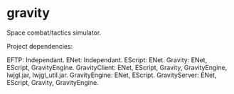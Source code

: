 gravity
=======

Space combat/tactics simulator.

Project dependencies:

EFTP:
  Independant.
ENet:
  Independant.
EScript:
  ENet.
Gravity:
  ENet, EScript, GravityEngine.
GravityClient:
  ENet, EScript, Gravity, GravityEngine, lwjgl.jar, lwjgl_util.jar.
GravityEngine:
  ENet, EScript.
GravityServer:
  ENet, EScript, Gravity, GravityEngine.